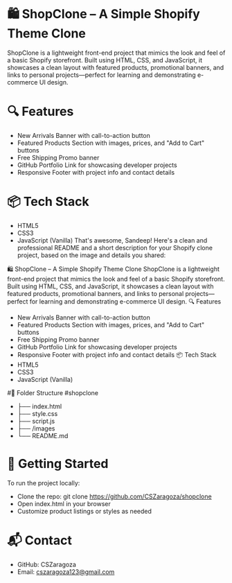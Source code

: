 # 🛍️ ShopClone – A Simple Shopify Theme Clone
ShopClone is a lightweight front-end project that mimics the look and feel of a basic Shopify storefront. Built using HTML, CSS, and JavaScript, it showcases a clean layout with featured products, promotional banners, and links to personal projects—perfect for learning and demonstrating e-commerce UI design.
# 🔍 Features
- New Arrivals Banner with call-to-action button
- Featured Products Section with images, prices, and "Add to Cart" buttons
- Free Shipping Promo banner
- GitHub Portfolio Link for showcasing developer projects
- Responsive Footer with project info and contact details
# 📦 Tech Stack
- HTML5
- CSS3
- JavaScript (Vanilla)
That's awesome, Sandeep! Here's a clean and professional README and a short description for your Shopify clone project, based on the image and details you shared:

🛍️ ShopClone – A Simple Shopify Theme Clone
ShopClone is a lightweight front-end project that mimics the look and feel of a basic Shopify storefront. Built using HTML, CSS, and JavaScript, it showcases a clean layout with featured products, promotional banners, and links to personal projects—perfect for learning and demonstrating e-commerce UI design.
🔍 Features
- New Arrivals Banner with call-to-action button
- Featured Products Section with images, prices, and "Add to Cart" buttons
- Free Shipping Promo banner
- GitHub Portfolio Link for showcasing developer projects
- Responsive Footer with project info and contact details
📦 Tech Stack
- HTML5
- CSS3
- JavaScript (Vanilla)

#📁 Folder Structure
#shopclone

- ├── index.html
- ├── style.css
- ├── script.js
- ├── /images
- └── README.md


# 🚀 Getting Started
To run the project locally:
- Clone the repo:
git clone https://github.com/CSZaragoza/shopclone
- Open index.html in your browser
- Customize product listings or styles as needed

# 📬 Contact
- GitHub: CSZaragoza
- Email: cszaragoza123@gmail.com


